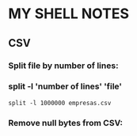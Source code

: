 # MY SHELL NOTES

## CSV
### Split file by number of lines: 
### split -l 'number of lines' 'file'
```shell
split -l 1000000 empresas.csv 
```

### Remove null bytes from CSV:
```shell

```
